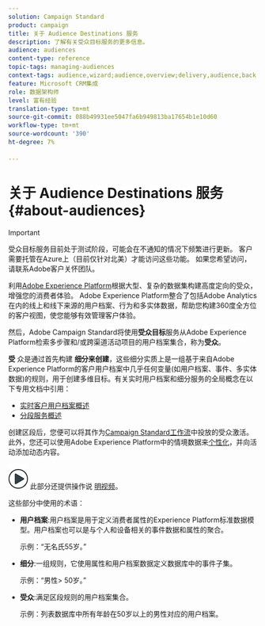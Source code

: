 ```yaml
---
solution: Campaign Standard
product: campaign
title: 关于 Audience Destinations 服务
description: 了解有关受众目标服务的更多信息。
audience: audiences
content-type: reference
topic-tags: managing-audiences
context-tags: audience,wizard;audience,overview;delivery,audience,back
feature: Microsoft CRM集成
role: 数据架构师
level: 富有经验
translation-type: tm+mt
source-git-commit: 088b49931ee5047fa6b949813ba17654b1e10d60
workflow-type: tm+mt
source-wordcount: '390'
ht-degree: 7%

---
```



# 关于 Audience Destinations 服务 {#about-audiences}

>[!IMPORTANT]
>
>受众目标服务目前处于测试阶段，可能会在不通知的情况下频繁进行更新。 客户需要托管在Azure上（目前仅针对北美）才能访问这些功能。 如果您希望访问，请联系Adobe客户关怀团队。

利用[Adobe Experience Platform](https://docs.adobe.com/content/help/en/experience-platform/landing/home.html)根据大型、复杂的数据集构建高度定向的受众，增强您的消费者体验。 Adobe Experience Platform整合了包括Adobe Analytics在内的线上和线下来源的用户档案、行为和多实体数据，帮助您构建360度全方位的客户视图，使您能够有效管理客户体验。

然后，Adobe Campaign Standard将使用&#x200B;**受众目标**&#x200B;服务从Adobe Experience Platform检索多步骤和/或跨渠道活动项目的用户档案集合，称为&#x200B;**受众**。

**受** 众是通过首先构建 **细分来创建**，这些细分实质上是一组基于来自Adobe Experience Platform的客户用户档案中几乎任何变量(如用户档案、事件、多实体数据)的规则，用于创建多维目标。有关实时用户档案和细分服务的全局概念在以下专用文档中引用：

* [实时客户用户档案概述](https://docs.adobe.com/content/help/en/experience-platform/profile/home.html)
* [分段服务概述](https://docs.adobe.com/content/help/en/experience-platform/segmentation/home.html)

创建区段后，您便可以将其作为[Campaign Standard工作流](../../integrating/using/aep-targeting-audiences.md)中投放的受众激活。 此外，您还可以使用Adobe Experience Platform中的情境数据来[个性化](../../integrating/using/aep-personalizing-campaigns.md)，并向活动添加动态内容。

![](assets/do-not-localize/how-to-video.png) 此部分还提供操作说 [明视频](https://docs.adobe.com/content/help/zh-Hans/campaign-standard-learn/tutorials/profiles-and-audiences/audience-destinations/audience-destinations-overview.translate.html)。

这些部分中使用的术语：

* **用户档案**:用户档案是用于定义消费者属性的Experience Platform标准数据模型。用户档案也可以是与个人和设备相关的事件数据和属性的聚合。

   示例：“无名氏55岁。”

* **细分**:一组规则，它使用属性和用户档案数据定义数据库中的事件子集。

   示例：“男性> 50岁。”

* **受众**:满足区段规则的用户档案集合。

   示例：列表数据库中所有年龄在50岁以上的男性对应的用户档案。
